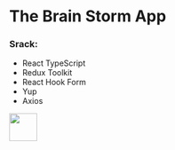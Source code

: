 # The Brain Storm App 

### Srack:
- React TypeScript
- Redux Toolkit
- React Hook Form
- Yup
- Axios

<a href="https://sashapolyanski.github.io/BrainStorm/"><img height="50px" src="https://www.myfortcredit.com/wp-content/uploads/2018/05/hands-click-png-icon-5.png?w=640"></a>

